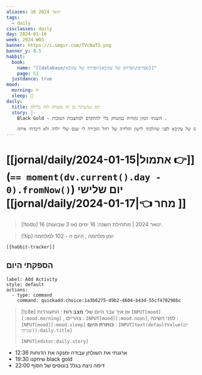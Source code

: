 ```yaml
---
aliases: 16 ינואר 2024
tags:
  - daily
cssclasses: daily
day: 2024-01-16
week: 2024-W03
banner: https://i.imgur.com/TVcNaT5.png
banner_y: 0.5
habbit:
  book:
    name: "[[database/ספרים/הפרדס של עקיבא|הפרדס של עקיבא]]"
    page: 51
  justdance: true
mood:
  morning: ☹️
  sleep: 🙂
daily:
  title: יום שהעיקר בו זה משחק לוח בלילה
  story: |-
    Black Gold - השגתי המון נקודות במשחק בלי להתקדם למחצבות הטובות . 

    קראתי הפרדס של עקיבא לפני שהלכתי לישון והלידה של רחל הזכירה לי שגם שלי ילדה ולא דיברתי איתה
---
```


# [[jornal/daily/2024-01-15|אתמול 👉]] (**`== moment(dv.current().day - 0).fromNow()`**) יום שלישי [[jornal/daily/2024-01-17|👈 מחר ]]

> [!todo]   16 ינואר 2024 | מתחילת השנה: 16 ימים (או 3 שבועות). 

> [!tip]  יומן מלחמה , היום ה - 102 למלחמה

```meta-bind-embed
[[habbit-tracker]]
```

## הספקתי היום

```meta-bind-button
label: Add Activity
style: default
actions: 
  - type: command
    command: quickadd:choice:1a3b6275-d9b2-4604-b43d-55cf470298bc

```

> [!cite] אז איך עבר היום שלי
> **מצב רוח** :  התעוררות `INPUT[mood][:mood.morning]` , צהריים : `INPUT[mood][:mood.noon]`,  לפני השינה :  `INPUT[mood][:mood.sleep]`
> **כותרת היום** : `INPUT[text(defaultValue(יום שגרתי)):daily.title]`
> ```meta-bind
> INPUT[editor:daily.story]
> ```
- 12:36 ארגנתי את השולחן עבודה ומנקה את הדוחות 
- 19:30 שיחקנו black gold  
- 22:00 דימה ניצח בגלל בונוסים של הסוף 
